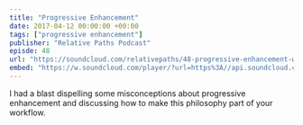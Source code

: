 ```yaml
---
title: "Progressive Enhancement"
date: 2017-04-12 00:00:00 +00:00
tags: ["progressive enhancement"]
publisher: "Relative Paths Podcast"
episde: 48
url: "https://soundcloud.com/relativepaths/48-progressive-enhancement-with-aaron-gustafson"
embed: "https://w.soundcloud.com/player/?url=https%3A//api.soundcloud.com/tracks/317326313&amp;color=ff5500&amp;inverse=false&amp;auto_play=false&amp;show_user=true"
---
```


I had a blast dispelling some misconceptions about progressive enhancement and discussing how to make this philosophy part of your workflow.
